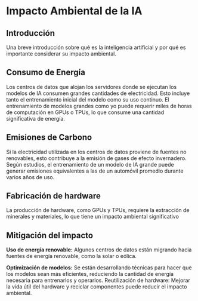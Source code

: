 # Impacto Ambiental de la IA

## Introducción
Una breve introducción sobre qué es la inteligencia artificial y por qué es importante considerar su impacto ambiental.

## Consumo de Energía
Los centros de datos que alojan los servidores donde se ejecutan los modelos de IA consumen grandes cantidades de electricidad. Esto incluye tanto el entrenamiento inicial del modelo como su uso continuo.
El entrenamiento de modelos grandes como yo puede requerir miles de horas de computación en GPUs o TPUs, lo que consume una cantidad significativa de energía.

## Emisiones de Carbono
Si la electricidad utilizada en los centros de datos proviene de fuentes no renovables, esto contribuye a la emisión de gases de efecto invernadero.
Según estudios, el entrenamiento de un modelo de IA grande puede generar emisiones equivalentes a las de un automóvil promedio durante varios años de uso.
## Fabricación de hardware
La producción de hardware, como GPUs y TPUs, requiere la extracción de minerales y materiales, lo que tiene un impacto ambiental significativo
## Mitigación del impacto
**Uso de energía renovable:** Algunos centros de datos están migrando hacia fuentes de energía renovable, como la solar o eólica.

**Optimización de modelos:** Se están desarrollando técnicas para hacer que los modelos sean más eficientes, reduciendo la cantidad de energía necesaria para entrenarlos y operarlos.
Reutilización de hardware: Mejorar la vida útil del hardware y reciclar componentes puede reducir el impacto ambiental.
